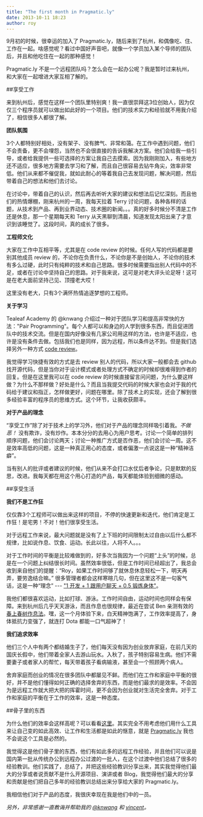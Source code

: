 ```yaml
---
title: "The first month in Pragmatic.ly"
date: 2013-10-11 18:23
author: roy
---
```


9月初的时候，很幸运的加入了 Pragmatic.ly，随后来到了杭州，和偶像吃、住、工作在一起。啥感觉呢？看过中国好声音吧，就像一个学员加入某个导师的团队后，并且和他吃住在一起的那种感觉！

Pragmatic.ly 不是一个远程团队吗？怎么会在一起办公呢？我是暂时过来杭州，和大家在一起增进大家互相了解的。

##享受工作

来到杭州后，感觉在这样一个团队里特别爽！我一直很崇拜这3位创始人，因为仅仅三个程序员就可以做出如此好的一个项目。他们的技术实力和经验就不用我介绍了，相信很多人都很了解。

**团队氛围**

3个人都特别好相处，没有架子、没有脾气、非常和蔼。在工作中遇到问题，他们不会责备，更不会埋怨，当然也不会很直接的告诉我解决方案。他们会给我一些引导，或者给我提供一些可选择的方案让我自己去摸索。因为我刚刚加入，有些地方还不适应，很多地方需要去学习和了解，而且自己很容易去钻牛角尖，效率非常低。他们从来都不催促我，就如此耐心的等着我自己去发现问题，解决问题，然后带着自己的想法和他们去讨论。

在讨论中，带着自己的认识，然后再去听听大家的建议和想法后记忆深刻。而且他们的热情爆棚，刚来杭州的一周，我每天拉着 Terry 讨论问题，各种各样的话题，从技术到产品、再到业界动态、技术圈的新闻。。。真的好多时候分不清是工作还是休息，那一个星期每天和 Terry 从天黑聊到清晨，知道发现太阳出来了才意识到该睡觉了。这段时间，真的成长了很多。

**工程师文化**

大家在工作中互相平等，尤其是在 code review 的时候。任何人写的代码都是要别其他成员 review 的，不论你在负责什么，不论你是不是创始人，不论你的技术有多么过硬，此时只有纯粹的技术和自己思路。很多时候需要指出别人代码中的不足，或者在讨论中坚持自己的思路。对于我来说，这可是对老大评头论足呀！这可是在老大面前坚持己见、顶撞老大哎！

这里没有老大，只有3个满怀热情追逐梦想的工程师。

**关于学习**

Tealeaf Academy 的 @knwang 介绍过一种对于团队学习和提高非常快的方法："Pair Programming"。每个人都可以和身边的人学到很多东西，而且促进团队中的技术交流。但是在国内好像没有几家公司用这样的方法，也许是不适应，也许是没有条件去做。包括我们也是同样，因为远程，所以条件达不到。但是我们选择另外一种方式 [code review](http://yedingding.com/2013/08/08/dig-into-code-review-process.html)。

我觉得学习快捷有效的方式是去 review 别人的代码，所以大家一般都会去 github 找开源代码，但是当你对于设计模式或者处理方式不确定的时候却很难得到作者的回复。但是在这里我可以在 code review 的时候直接留言问问题，为什么要这样做？为什么不那样做？好处是什么？而且当我提交代码的时候大家也会对于我的代码给于建议和指正，怎样做更好，问题在哪里。除了技术上的实现，还会了解到很多经验丰富的程序员的思维方式。这个环节，让我收获颇丰。

**对于产品的理念**

“享受工作”除了对于技术上的学习外，他们对于产品的理念同样吸引着我。*不做恶！* 没有欺诈，没有炒作。本本分分的去用心为用户思考。讨论一个简单的排列顺序问题，他们会讨论两天；讨论一种推广方式是否作恶，他们会讨论一周。这不是效率高低的问题，这是一种真正用心的态度，或者偏激一点说这是一种“精神洁癖”。

当有别人的批评或者建议的时候，他们从来不会打口水仗后者争论，只是默默的反思，改进。我每天都在用这个用心打造的产品，每天都能体验到细微的感动。

##享受生活

**我们不是工作狂**

仅仅靠3个工程师可以做出来这样的项目，不停的快速更新和迭代，他们肯定是工作狂！是宅男！不对！他们很享受生活。

对于远程工作来说，最大问题就是没有了上下班的时间限制太过自由以后什么都不规律，比如说作息、饮食、运动。长此以往，人将不人。。。

对于工作时间的平衡是比较难做到的，好多次当我因为一个问题“上头”的时候，总是在一个问题上纠结很长时间。虽然效率很低，但是工作时间已经超出了，我总会收到来自他们的提醒：“Roy，如果工作时间够了就休息休息轻松一下，明天再弄，要劳逸结合嘛。” 很多管理者都会这样寒暄几句，但在这里这不是一句客气话，这是一种“理念” --- ["1 开发 + 1 跟用户聊天 + 0.5 锻炼身体"](https://pragmatic.ly/blog/we-are-back/)。

我他们都很喜欢运动，比如打球、游泳。工作时间自由，运动时间也同样会有保障。来到杭州后几乎天天游泳，而且作息也很规律，最近在尝试 Ben 亲测有效的[春上春树作息法](http://beenhero.com/improve-remote-work-productivity/)。嘿，这一个月体验下来，白天精神饱满了，工作效率提高了，身体抵抗力变强了，就连打 Dota 都能一口气超神了！

**我们追求效率**

他们三个人中有两个都结婚生子了，他们每天没有因为创业放弃家庭，在前几天的国庆长假中，他们带着全家人去游山玩水。入秋了，孩子特别容易生病。他们不需要妻子或者家人的帮忙，每天带着孩子看病输液，甚至会一个照顾两个病人。

舍弃家庭而创业的情况在很多团队中都屡见不鲜。而他们在工作和家庭中平衡的很好，并不是他们懂得如何正确的选择舍弃的东西，而是他们最求的是效率。不会因为是远程工作就大把大把的挥霍时间，更不会因为创业就对生活完全舍弃。对于工作和家庭的平衡在于工作的效率，这是一种态度。

##骨子里的东西

为什么他们的效率会这样高呢？可以看看[这里](http://yedingding.com/2013/07/24/remote-team-the-things-you-should-know.html)。其实完全不用考虑他们用什么工具来让自己变的如此高效、让工作和生活都是如此的惬意，就是 [Pragmatic.ly](https://pragmatic.ly/) 我也不会说这个工具是必然的。

我觉得这是他们骨子里的东西，他们有如此多的远程工作经验，并且他们可以说是国内第一批从传统办公到远程办公过渡的一批人，在这个过渡中他们总结了很多的经验教训。他们实践了，总结了，并把这些经验教训分享出来，其实我觉得他们最大的分享或者说贡献不是什么开源项目、演讲或者 Blog，我觉得他们最大的分享和贡献是他们把自己多年的经验教训总结出来分享给大家的 Pragmatic.ly。

我相信他们对于产品的态度，我很庆幸现在我是他们中的一员。

*另外，非常感谢一直教诲并帮助我的 [@knwang](http://twitter.com/knwang) 和 [vincent](http://nvyuzhe.com)。*

